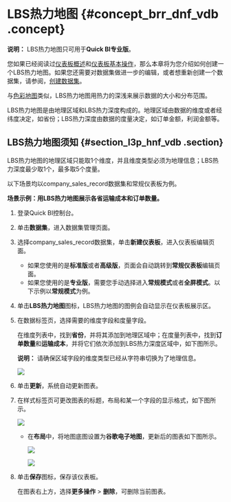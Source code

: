 # LBS热力地图 {#concept_brr_dnf_vdb .concept}

**说明：** LBS热力地图只可用于**Quick BI专业版**。

您如果已经阅读过[仪表板概述](cn.zh-CN/快速入门/报表制作/仪表板概述.md#)和[仪表板基本操作](cn.zh-CN/快速入门/报表制作/仪表板基本操作/仪表板基本操作.md#)，那么本章将为您介绍如何创建一个LBS热力地图。如果您还需要对数据集做进一步的编辑，或者想重新创建一个数据集，请参阅，[创建数据集](cn.zh-CN/快速入门/数据建模/管理数据集/创建数据集.md#)。

与[色彩地图](cn.zh-CN/快速入门/报表制作/仪表板图表制作/色彩地图.md#)类似，LBS热力地图用热力的深浅来展示数据的大小和分布范围。

LBS热力地图是由地理区域和LBS热力深度构成的。地理区域由数据的维度或者经纬度决定，如省份；LBS热力深度由数据的度量决定，如订单金额，利润金额等。

## LBS热力地图须知 {#section_l3p_hnf_vdb .section}

LBS热力地图的地理区域只能取1个维度，并且维度类型必须为地理信息；LBS热力深度最少取1个，最多取5个度量。

以下场景均以company\_sales\_record数据集和常规仪表板为例。

**场景示例：用LBS热力地图展示各省运输成本和订单数量。**

1.  登录Quick BI控制台。
2.  单击**数据集**，进入数据集管理页面。
3.  选择company\_sales\_record数据集，单击**新建仪表板**，进入仪表板编辑页面。
    -   如果您使用的是**标准版**或者**高级版**，页面会自动跳转到**常规仪表板**编辑页面。
    -   如果您使用的是**专业版**，需要您手动选择进入**常规模式**或者**全屏模式**。以下示例以**常规模式**为例。
4.  单击**LBS热力地图**图标，LBS热力地图的图例会自动显示在仪表板展示区。
5.  在数据标签页，选择需要的维度字段和度量字段。

    在维度列表中，找到**省份**，并将其添加到地理区域中；在度量列表中，找到**订单数量**和**运输成本**，并将它们依次添加到LBS热力深度区域中，如下图所示。

    **说明：** 请确保区域字段的维度类型已经从字符串切换为了地理信息。

    ![](http://static-aliyun-doc.oss-cn-hangzhou.aliyuncs.com/assets/img/9144/1865_zh-CN.png)

6.  单击**更新**，系统自动更新图表。
7.  在样式标签页可更改图表的标题，布局和某一个字段的显示格式，如下图所示。

    ![](http://static-aliyun-doc.oss-cn-hangzhou.aliyuncs.com/assets/img/9144/1866_zh-CN.png)

    -   在**布局**中，将地图底图设置为**谷歌电子地图**，更新后的图表如下图所示。

        ![](http://static-aliyun-doc.oss-cn-hangzhou.aliyuncs.com/assets/img/9144/1867_zh-CN.png)

        ![](http://static-aliyun-doc.oss-cn-hangzhou.aliyuncs.com/assets/img/9144/1868_zh-CN.png)

8.  单击**保存**图标，保存该仪表板。

    在图表右上方，选择**更多操作** \> **删除**，可删除当前图表。


